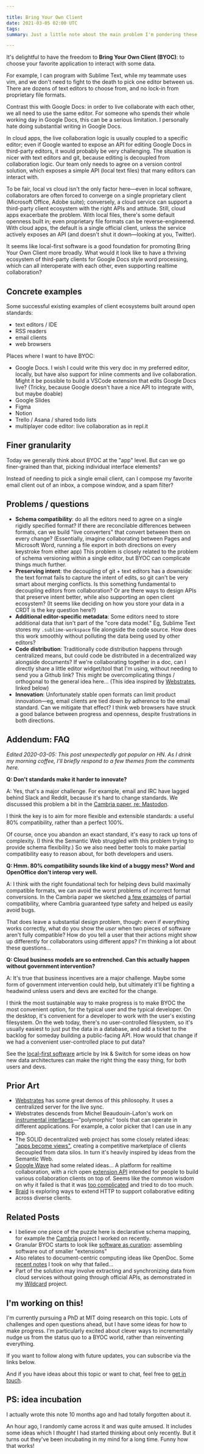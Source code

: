 ```yaml
---

title: Bring Your Own Client
date: 2021-03-05 02:00 UTC
tags:
summary: Just a little note about the main problem I'm pondering these days...

---
```


It's delightful to have the freedom to **Bring Your Own Client (BYOC)**: to choose your favorite application to interact with some data.

For example, I can program with Sublime Text, while my teammate uses vim, and we don't need to fight to the death to pick one editor between us. There are dozens of text editors to choose from, and no lock-in from proprietary file formats.

Contrast this with Google Docs: in order to live collaborate with each other, we all need to use the same editor. For someone who spends their whole working day in Google Docs, this can be a serious limitation. I personally hate doing substantial writing in Google Docs.

In cloud apps, the live collaboration logic is usually coupled to a specific editor; even if Google wanted to expose an API for editing Google Docs in third-party editors, it would probably be very challenging. The situation is nicer with text editors and git, because editing is decoupled from collaboration logic. Our team only needs to agree on a version control solution, which exposes a simple API (local text files) that many editors can interact with.

To be fair, local vs cloud isn't the only factor here—even in local software, collaborators are often forced to converge on a single proprietary client (Microsoft Office, Adobe suite); conversely, a cloud service can support a third-party client ecosystem with the right APIs and attitude. Still, cloud apps exacerbate the problem. With local files, there's some default openness built in; even proprietary file formats can be reverse-engineered. With cloud apps, the default is a single official client, unless the service actively exposes an API (and doesn't shut it down—looking at you, Twitter).

It seems like local-first software is a good foundation for promoting Bring Your Own Client more broadly. What would it look like to have a thriving ecosystem of third-party clients for Google Docs style word processing, which can all interoperate with each other, even supporting realtime collaboration?

## Concrete examples

Some successful existing examples of client ecosystems built around open standards:

* text editors / IDE
* RSS readers
* email clients
* web browsers

Places where I want to have BYOC:

* Google Docs. I wish I could write this very doc in my preferred editor, locally, but have also support for inline comments and live collaboration. Might it be possible to build a VSCode extension that edits Google Docs live? (Tricky, because Google doesn't have a nice API to integrate with, but maybe doable)
* Google Slides
* Figma
* Notion
* Trello / Asana / shared todo lists
* multiplayer code editor: live collaboration as in repl.it

## Finer granularity

Today we generally think about BYOC at the "app" level. But can we go finer-grained than that, picking individual interface elements?

Instead of needing to pick a single email client, can I compose my favorite email client out of an inbox, a compose window, and a spam filter?

## Problems / questions

* **Schema compatibility**: do all the editors need to agree on a single rigidly specified format? If there are reconcilable differences between formats, can we build "live converters" that convert between them on every change? (Essentially, imagine collaborating between Pages and Microsoft Word, running a file export in both directions on every keystroke from either app) This problem is closely related to the problem of schema versioning within a single editor, but BYOC can complicate things much further.
* **Preserving intent**: the decoupling of git + text editors has a downside: the text format fails to capture the intent of edits, so git can't be very smart about merging conflicts. Is this something fundamental to decoupling editors from collaboration? Or are there ways to design APIs that preserve intent better, while also supporting an open client ecosystem? (It seems like deciding on how you store your data in a CRDT is the key question here?)
* **Additional editor-specific metadata**: Some editors need to store additional data that isn't part of the "core data model." Eg, Sublime Text stores my `.sublime-workspace` file alongside the code source. How does this work smoothly without polluting the data being used by other editors?
* **Code distribution**: Traditionally code distribution happens through centralized means, but could code be distributed in a decentralized way alongside documents? If we're collaborating together in a doc, can I directly share a little editor widget/tool that I'm using, without needing to send you a Github link? This might be overcomplicating things / orthogonal to the general idea here... (This idea inspired by [Webstrates](https://webstrates.net/), linked below)
* **Innovation**: Unfortunately stable open formats can limit product innovation—eg, email clients are tied down by adherence to the email standard. Can we mitigate that effect? I think web browsers have struck a good balance between progress and openness, despite frustrations in both directions.

## Addendum: FAQ

*Edited 2020-03-05: This post unexpectedly got popular on HN. As I drink my morning coffee, I'll briefly respond to a few themes from the comments here.*

**Q: Don't standards make it harder to innovate?**

A: Yes, that's a major challenge. For example, email and IRC have lagged behind Slack and Reddit, because it's hard to change standards. We discussed this problem a bit in the [Cambria paper, re: Mastodon](https://www.inkandswitch.com/cambria.html#mastodon-protocol-evolution).

I think the key is to aim for more flexible and extensible standards: a useful 80% compatibility, rather than a perfect 100%.

Of course, once you abandon an exact standard, it's easy to rack up tons of complexity. (I think the Semantic Web struggled with this problem trying to provide schema flexibility.) So we also need better tools to make partial compatibility easy to reason about, for both developers and users.

**Q: Hmm. 80% compatibility sounds like kind of a buggy mess? Word and OpenOffice don't interop very well.**

A: I think with the right foundational tech for helping devs build maximally compatible formats, we can avoid the worst problems of incorrect format conversions. In the Cambria paper we sketched [a few examples](https://www.inkandswitch.com/cambria.html#lenses-in-action) of partial compatibility, where Cambria guaranteed type safety and helped us easily avoid bugs.

That does leave a substantial design problem, though: even if everything works correctly, what do you show the _user_ when two pieces of software aren't fully compatible? How do you tell a user that their actions might show up differently for collaborators using different apps? I'm thinking a lot about these questions...

**Q: Cloud business models are so entrenched. Can this actually happen without government intervention?**

A:  It's true that business incentives are a major challenge. Maybe some form of government intervention could help, but ultimately it'll be fighting a headwind unless users and devs are excited for the change.

I think the most sustainable way to make progress is to make BYOC the most convenient option, for the typical user and the typical developer. On the desktop, it's convenient for a developer to work with the user's existing filesystem. On the web today, there's no user-controlled filesystem, so it's usually easiest to just put the data in a database, and add a ticket to the backlog for someday building a public-facing API. How would that change if we had a convenient user-controlled place to put data?

See the [local-first software](https://www.inkandswitch.com/local-first.html) article by Ink & Switch for some ideas on how new data architectures can make the right thing the easy thing, for both users and devs.

## Prior Art

* [Webstrates](https://webstrates.net/) has some great demos of this philosophy. It uses a centralized server for the live sync.
* Webstrates descends from Michel Beaudouin-Lafon's work on [instrumental interfaces](https://youtu.be/ntaudUum06E?t=727)—"polymorphic" tools that can operate in different applications. For example, a color picker that I can use in any app.
* The SOLID decentralized web project has some closely related ideas: ["apps become views"](https://ruben.verborgh.org/blog/2017/12/20/paradigm-shifts-for-the-decentralized-web/#apps-become-views), creating a competitive marketplace of clients decoupled from data silos. In turn it's heavily inspired by ideas from the Semantic Web.
* [Google Wave](https://mashable.com/2009/05/28/google-wave-guide/) had some related ideas... A platform for realtime collaboration, with a rich open [extension API](https://youtu.be/v_UyVmITiYQ?t=4207) intended for people to build various collaboration clients on top of. Seems like the common wisdom on why it failed is that it was [too complicated](https://gizmodo.com/what-in-the-hell-was-google-wave-trying-to-be-anyway-1835038967) and tried to do too much.
* [Braid](https://braid.news/) is exploring ways to extend HTTP to support collaborative editing across diverse clients.

## Related Posts

- I believe one piece of the puzzle here is declarative schema mapping, for example the [Cambria](https://www.inkandswitch.com/cambria.html) project I worked on recently.
- Granular BYOC starts to look like [software as curation](/2020/07/19/tools-over-apps-for-personal-notetaking.html): assembling software out of smaller "extensions"
- Also relates to document-centric computing ideas like OpenDoc. Some [recent notes](https://twitter.com/geoffreylitt/status/1362779218241855494) I took on why that failed...
- Part of the solution may involve extracting and synchronizing data from cloud services without going through official APIs, as demonstrated in my [Wildcard](/wildcard) project.

## I'm working on this!

I'm currently pursuing a PhD at MIT doing research on this topic. Lots of challenges and open questions ahead, but I have some ideas for how to make progress. I'm particularly excited about clever ways to incrementally nudge us from the status quo to a BYOC world, rather than reinventing everything.

If you want to follow along with future updates, you can subscribe via the links below.

And if you have ideas about this topic or want to chat, feel free to [get in touch](mailto:gklitt@gmail.com).

## PS: idea incubation

I actually wrote this note 10 months ago and had totally forgotten about it.

An hour ago, I randomly came across it and was quite amused. It includes some ideas which I _thought_ I had started thinking about only recently. But it turns out they've been incubating in my mind for a long time. Funny how that works!